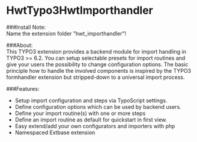 # HwtTypo3HwtImporthandler
###Install Note:  
Name the extension folder "hwt_importhandler"!

###About:  
This TYPO3 extension provides a backend module for import handling in TYPO3 >= 6.2. You can setup selectable presets for import routines and give your users the possibility to change configuration options. The basic principle how to handle the involved components is inspired by the TYPO3 formhandler extension but stripped-down to a universal import process.

###Features:  
- Setup import configuration and steps via TypoScript settings.
- Define configuration options which can be used by backend users.
- Define your import routine(s) with one or more steps
- Define an import routine as default for quickstart in first view.
- Easy extend/add your own configurators and importers with php
- Namespaced Extbase extension